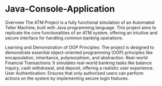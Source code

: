 # Java-Console-Application

Overview
The ATM Project is a fully functional simulation of an Automated Teller Machine, built with Java programming language. This project aims to replicate the core functionalities of an ATM system, offering an intuitive and secure interface for handling common banking operations.

Learning and Demonstration of OOP Principles: The project is designed to demonstrate essential object-oriented programming (OOP) principles like encapsulation, inheritance, polymorphism, and abstraction.
Real-world Financial Transactions: It simulates real-world banking tasks like balance inquiry, cash withdrawal, and deposit, offering a realistic user experience.
User Authentication: Ensures that only authorized users can perform actions on the system by implementing secure login features.
